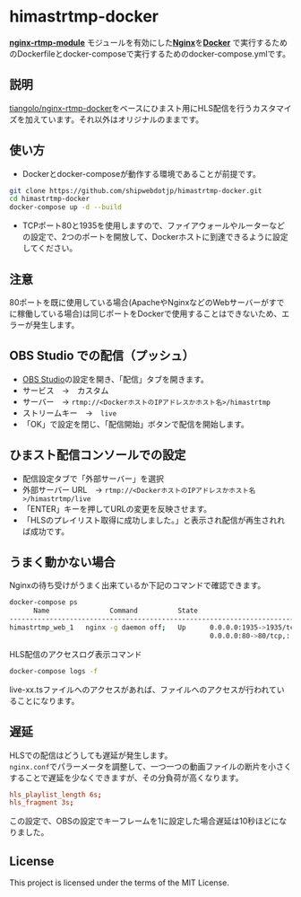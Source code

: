 # himastrtmp-docker

[**nginx-rtmp-module**](https://github.com/arut/nginx-rtmp-module) モジュールを有効にした[**Nginx**](http://nginx.org/en/)を[**Docker**](https://www.docker.com/) で実行するためのDockerfileとdocker-composeで実行するためのdocker-compose.ymlです。

## 説明

[tiangolo/nginx-rtmp-docker](https://github.com/tiangolo/nginx-rtmp-docker)をベースにひまスト用にHLS配信を行うカスタマイズを加えています。それ以外はオリジナルのままです。

## 使い方

* Dockerとdocker-composeが動作する環境であることが前提です。

```bash
git clone https://github.com/shipwebdotjp/himastrtmp-docker.git
cd himastrtmp-docker
docker-compose up -d --build
```

* TCPポート80と1935を使用しますので、ファイアウォールやルーターなどの設定で、2つのポートを開放して、Dockerホストに到達できるように設定してください。

## 注意
80ポートを既に使用している場合(ApacheやNginxなどのWebサーバーがすでに稼働している場合)は同じポートをDockerで使用することはできないため、エラーが発生します。

## OBS Studio での配信（プッシュ）

* [OBS Studio](https://obsproject.com/)の設定を開き、「配信」タブを開きます。
* サービス　→　カスタム
* サーバー　→  `rtmp://<DockerホストのIPアドレスかホスト名>/himastrtmp`
* ストリームキー　→　`live`
* 「OK」で設定を閉じ、「配信開始」ボタンで配信を開始します。

## ひまスト配信コンソールでの設定
* 配信設定タブで「外部サーバー」を選択
* 外部サーバー URL　→ `rtmp://<DockerホストのIPアドレスかホスト名>/himastrtmp/live`
* 「ENTER」キーを押してURLの変更を反映させます。
* 「HLSのプレイリスト取得に成功しました。」と表示され配信が再生されれば成功です。

## うまく動かない場合

Nginxの待ち受けがうまく出来ているか下記のコマンドで確認できます。
```bash
docker-compose ps
      Name               Command          State                                   Ports
------------------------------------------------------------------------------------------------------------------------
himastrtmp_web_1   nginx -g daemon off;   Up      0.0.0.0:1935->1935/tcp,:::1935->1935/tcp,
                                                  0.0.0.0:80->80/tcp,:::80->80/tcp
```
HLS配信のアクセスログ表示コマンド
```bash
docker-compose logs -f
```
live-xx.tsファイルへのアクセスがあれば、ファイルへのアクセスが行われていることになります。


## 遅延

HLSでの配信はどうしても遅延が発生します。  
`nginx.conf`でパラーメータを調整して、一つ一つの動画ファイルの断片を小さくすることで遅延を少なくできますが、その分負荷が高くなります。

```conf
hls_playlist_length 6s;
hls_fragment 3s;
```
この設定で、OBSの設定でキーフレームを1に設定した場合遅延は10秒ほどになりました。

## License

This project is licensed under the terms of the MIT License.
